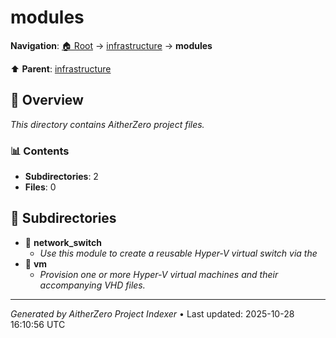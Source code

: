 # modules

**Navigation**: [🏠 Root](../../index.md) → [infrastructure](../index.md) → **modules**

⬆️ **Parent**: [infrastructure](../index.md)

## 📖 Overview

*This directory contains AitherZero project files.*

### 📊 Contents

- **Subdirectories**: 2
- **Files**: 0

## 📁 Subdirectories

- 📂 **network_switch**
  - *Use this module to create a reusable Hyper‑V virtual switch via the*
- 📂 **vm**
  - *Provision one or more Hyper-V virtual machines and their accompanying VHD files.*

---

*Generated by AitherZero Project Indexer* • Last updated: 2025-10-28 16:10:56 UTC

